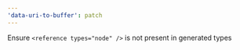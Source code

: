 ```yaml
---
'data-uri-to-buffer': patch
---
```


Ensure `<reference types="node" />` is not present in generated types
